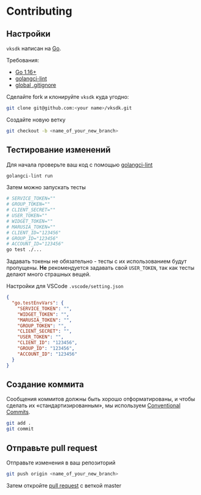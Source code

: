 # Contributing

## Настройки

`vksdk` написан на [Go](https://golang.org/).

Требования:

- [Go 1.16+](https://golang.org/doc/install)
- [golangci-lint](https://github.com/golangci/golangci-lint)
- [global .gitignore](https://help.github.com/en/articles/ignoring-files#create-a-global-gitignore)

Сделайте fork и клонируйте `vksdk` куда угодно:

```sh
git clone git@github.com:<your name>/vksdk.git
```

Создайте новую ветку

```sh
git checkout -b <name_of_your_new_branch>
```

## Тестирование изменений

Для начала проверьте ваш код с помощью
[golangci-lint](https://github.com/golangci/golangci-lint)

```sh
golangci-lint run
```

Затем можно запускать тесты

```sh
# SERVICE_TOKEN=""
# GROUP_TOKEN=""
# CLIENT_SECRET=""
# USER_TOKEN=""
# WIDGET_TOKEN=""
# MARUSIA_TOKEN=""
# CLIENT_ID="123456"
# GROUP_ID="123456"
# ACCOUNT_ID="123456"
go test ./...
```

Задавать токены не обязательно - тесты с их использованием будут пропущены.
**Не** рекомендуется задавать свой `USER_TOKEN`, так как тесты делают много
страшных вещей.

Настройки для VSCode `.vscode/setting.json`

```json
{
  "go.testEnvVars": {
    "SERVICE_TOKEN": "",
    "WIDGET_TOKEN": "",
    "MARUSIA_TOKEN": "",
    "GROUP_TOKEN": "",
    "CLIENT_SECRET": "",
    "USER_TOKEN": "",
    "CLIENT_ID": "123456",
    "GROUP_ID": "123456",
    "ACCOUNT_ID": "123456"
  }
}
```

## Создание коммита

Сообщения коммитов должны быть хорошо отформатированы, и чтобы сделать их
«стандартизированным», мы используем
[Conventional Commits](https://www.conventionalcommits.org/ru).

```sh
git add .
git commit
```

## Отправьте pull request

Отправьте изменения в ваш репозиторий

```sh
git push origin <name_of_your_new_branch>
```

Затем откройте [pull request](https://github.com/SevereCloud/vksdk/pulls)
с веткой master
